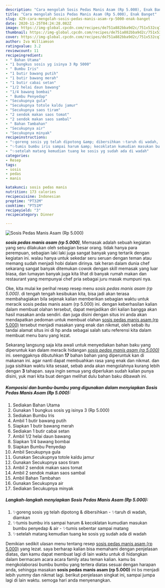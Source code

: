 ```yaml
---
description: "Cara mengolah Sosis Pedas Manis Asam (Rp 5.000), Enak Banget"
title: "Cara mengolah Sosis Pedas Manis Asam (Rp 5.000), Enak Banget"
slug: 429-cara-mengolah-sosis-pedas-manis-asam-rp-5000-enak-banget
date: 2020-11-25T04:24:28.082Z
image: https://img-global.cpcdn.com/recipes/de751a882bba9d2c/751x532cq70/sosis-pedas-manis-asam-rp-5000-foto-resep-utama.jpg
thumbnail: https://img-global.cpcdn.com/recipes/de751a882bba9d2c/751x532cq70/sosis-pedas-manis-asam-rp-5000-foto-resep-utama.jpg
cover: https://img-global.cpcdn.com/recipes/de751a882bba9d2c/751x532cq70/sosis-pedas-manis-asam-rp-5000-foto-resep-utama.jpg
author: Iva Williamson
ratingvalue: 3.2
reviewcount: 11
recipeingredient:
- " Bahan Utama"
- "1 bungkus sosis yg isinya 3 Rp 5000"
- " Bumbu Iris"
- "1 butir bawang putih"
- "1 butir bawang merah"
- "1 butir cabai setan"
- "1/2 helai daun bawang"
- "1/4 bawang bombai"
- " Bumbu Penyedap"
- "Secukupnya gula"
- "Secukupnya totole kaldu jamur"
- "Secukupnya saos tiram"
- "2 sendok makan saos tomat"
- "2 sendok makan saos sambal"
- " Bahan Tambahan"
- "Secukupnya air"
- "Secukupnya minyak"
recipeinstructions:
- "✨goreng sosis yg telah dipotong &amp; dibersihkan ✨taruh di wadah, diamkan"
- "✨tumis bumbu iris sampai harum &amp; kecoklatan kumudian masukan bumbu penyedap &amp; air ✨tumis sebentar sampai matang"
- "✨setelah matang kemudian tuang ke sosis yg sudah ada di wadah"
categories:
- Resep
tags:
- sosis
- pedas
- manis

katakunci: sosis pedas manis 
nutrition: 173 calories
recipecuisine: Indonesian
preptime: "PT32M"
cooktime: "PT51M"
recipeyield: "3"
recipecategory: Dinner

---
```



![Sosis Pedas Manis Asam (Rp 5.000)](https://img-global.cpcdn.com/recipes/de751a882bba9d2c/751x532cq70/sosis-pedas-manis-asam-rp-5000-foto-resep-utama.jpg)

<b><i>sosis pedas manis asam (rp 5.000)</i></b>, Memasak adalah sebuah kegiatan yang seru dilakukan oleh sebagian besar orang. tidak hanya para perempuan, sebagian laki laki juga sangat banyak yang tertarik dengan kegiatan ini. walau hanya untuk sekedar seru seruan dengan teman atau memang sudah menjadi hobi dalam dirinya. tak heran dalam dunia chef sekarang sangat banyak ditemukan cowok dengan skill memasak yang luar biasa, dan lumayan banyak juga kita lihat di banyak rumah makan dan restaurant yang mempunyai chef pria sebagai juru masak mumpuni nya.



Oke, kita mulai ke perihal resep resep menu <i>sosis pedas manis asam (rp 5.000)</i>. di tengah tengah kesibukan kita, bisa jadi akan terasa membahagiakan bila sejenak kalian memberikan sebagian waktu untuk meracik sosis pedas manis asam (rp 5.000) ini. dengan keberhasilan kalian dalam membuat olahan tersebut, dapat menjadikan diri kalian bangga akan hasil masakan anda sendiri. dan juga disini dengan situs ini anda akan mendapatkan pedoman untuk membuat olahan <u>sosis pedas manis asam (rp 5.000)</u> tersebut menjadi masakan yang enak dan nikmat, oleh sebab itu tandai alamat situs ini di hp anda sebagai salah satu referensi kita dalam membuat menu baru yang lezat.


Sekarang langsung saja kita awali untuk menyediakan bahan baku yang diperuntuk kan dalam meracik hidangan <u><i>sosis pedas manis asam (rp 5.000)</i></u> ini. seenggaknya dibutuhkan <b>17</b> bahan bahan yang diperuntuk kan di makanan ini. agar nanti dapat membuahkan rasa yang enak dan nikmat. dan juga sisihkan waktu kita sesaat, sebab anda akan mengolahnya kurang lebih dengan <b>3</b> tahapan. saya ingin semua yang diperlukan sudah kalian punya disini, yuk mari kita buat dengan melihat dulu bahan baku dibawah ini.

<!--inarticleads1-->

##### Komposisi dan bumbu-bumbu yang digunakan dalam menyiapkan Sosis Pedas Manis Asam (Rp 5.000):

1. Sediakan  Bahan Utama
1. Gunakan 1 bungkus sosis yg isinya 3 (Rp 5.000)
1. Sediakan  Bumbu Iris
1. Ambil 1 butir bawang putih
1. Siapkan 1 butir bawang merah
1. Sediakan 1 butir cabai setan
1. Ambil 1/2 helai daun bawang
1. Siapkan 1/4 bawang bombai
1. Siapkan  Bumbu Penyedap
1. Ambil Secukupnya gula
1. Gunakan Secukupnya totole kaldu jamur
1. Gunakan Secukupnya saos tiram
1. Ambil 2 sendok makan saos tomat
1. Ambil 2 sendok makan saos sambal
1. Ambil  Bahan Tambahan
1. Gunakan Secukupnya air
1. Sediakan Secukupnya minyak




<!--inarticleads2-->

##### Langkah-langkah menyiapkan Sosis Pedas Manis Asam (Rp 5.000):

1. ✨goreng sosis yg telah dipotong &amp; dibersihkan - ✨taruh di wadah, diamkan
1. ✨tumis bumbu iris sampai harum &amp; kecoklatan kumudian masukan bumbu penyedap &amp; air - ✨tumis sebentar sampai matang
1. ✨setelah matang kemudian tuang ke sosis yg sudah ada di wadah




Demikian sedikit ulasan menu tentang resep <u>sosis pedas manis asam (rp 5.000)</u> yang lezat. saya berharap kalian bisa memahami dengan penjelasan diatas, dan kamu dapat membuat lagi di lain waktu untuk di hidangkan dalam bermacam acara acara family atau teman kalian. kamu bs mengkolaborasi bumbu bumbu yang tertera diatas sesuai dengan harapan anda, sehingga masakan <b>sosis pedas manis asam (rp 5.000)</b> ini bs menjadi lebih yummy dan nikmat lagi. berikut penjelasan singkat ini, sampai jumpa lagi di lain waktu. semoga hari anda menyenangkan.
